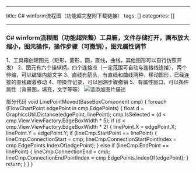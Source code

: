 
--- 
title:  C# winform流程图（功能超完整附下载链接） 
tags: []
categories: [] 

---
### C# winform流程图（功能超完整）工具箱，文件存储打开，画布放大缩小，图元操作，操作步骤（可撤销），图元属性调节



1、工具箱创建图元（矩形，菱形，圆，直线，曲线，其他图形可以自行仿照开发） 2、图元有六个操纵柄，四个连接点（一定范围可自动与连接线连接），两个伸缩，可以编辑内部文字 3、直线有箭头，有直线和曲线两种，移动图形，已经连接的直线跟着移动 4、带操作记录，可以回溯步骤撤销 5、有属性窗口，可以条件属性（背景图，填充，文字等等） <img src="https://img-blog.csdnimg.cn/275a114cb439459490bcdebac700fac0.png" alt="请添加图片描述">

部分代码 void LinePointMoved(BaseBoxComponent cmp) {<!-- --> foreach (FlowChartPoint edgePoint in cmp.EdgePoints) {<!-- --> float d = GraphicsUtil.Distance(edgePoint, linePoint); cmp.IsSelected = (d &lt; cmp.View.ViewFactory.EdgeBoxWidth * 5); if (d &lt; cmp.View.ViewFactory.EdgeBoxWidth * 2) {<!-- --> linePoint.X = edgePoint.X; linePoint.Y = edgePoint.Y; if (lineCmp.StartPoint == linePoint) {<!-- --> lineCmp.ConnectionStart = cmp; lineCmp.ConnectionStartPointIndex = cmp.EdgePoints.IndexOf(edgePoint); } else if (lineCmp.EndPoint == linePoint) {<!-- --> lineCmp.ConnectionEnd = cmp; lineCmp.ConnectionEndPointIndex = cmp.EdgePoints.IndexOf(edgePoint); } return; } } } 
